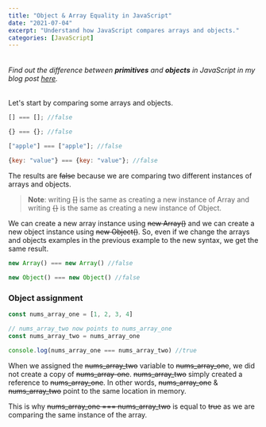 ```yaml
---
title: "Object & Array Equality in JavaScript"
date: "2021-07-04"
excerpt: "Understand how JavaScript compares arrays and objects."
categories: [JavaScript]
---
```


```toc

```

###### Find out the difference between **primitives** and **objects** in JavaScript in my blog post [here](https://hemanta.io/objects-vs-primitives-in-javascript/).

Let's start by comparing some arrays and objects.

```js {numberLines}
[] === []; //false

{} === {}; //false

["apple"] === ["apple"]; //false

{key: "value"} === {key: "value"}; //false
```

The results are ~~false~~ because we are comparing two different instances of arrays and objects.

> **Note**: writing ~~[]~~ is the same as creating a new instance of Array and writing ~~{}~~ is the same as creating a new instance of Object.

We can create a new array instance using ~~new Array()~~ and we can create a new object instance using ~~new Object()~~. So, even if we change the arrays and objects examples in the previous example to the new syntax, we get the same result.

```js {numberLines}
new Array() === new Array() //false

new Object() === new Object() //false
```

### Object assignment

```js {numberLines}
const nums_array_one = [1, 2, 3, 4]

// nums_array_two now points to nums_array_one
const nums_array_two = nums_array_one

console.log(nums_array_one === nums_array_two) //true
```

When we assigned the ~~nums_array_two~~ variable to ~~nums_array_one~~, we did not create a copy of ~~nums_array-one~~. ~~nums_array_two~~ simply created a reference to ~~nums_array_one~~. In other words, ~~nums_array_one~~ & ~~nums_array_two~~ point to the same location in memory.

This is why ~~nums_array_one === nums_array_two~~ is equal to ~~true~~ as we are comparing the same instance of the array.
